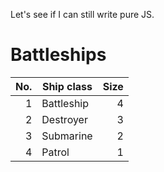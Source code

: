 Let's see if I can still write pure JS.

# Battleships

| No. | Ship class | Size |
| --: | ---------- | ---: |
|  1  | Battleship |   4  |
|  2  | Destroyer  |   3  |
|  3  | Submarine  |   2  |
|  4  | Patrol     |   1  |